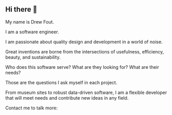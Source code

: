## Hi there 👋

My name is Drew Fout. 

I am a software engineer. 

I am passionate about quality design and development in a world of noise. 

Great inventions are borne from the intersections of usefulness, efficiency, beauty, and sustainability. 

Who does this software serve? What are they looking for? What are their needs? 

Those are the questions I ask myself in each project. 

From museum sites to robust data-driven software, I am a flexible developer that will meet needs and contribute new ideas in any field.

Contact me to talk more: 

 
